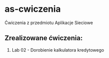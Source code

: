 # as-cwiczenia
Ćwiczenia z przedmiotu Aplikacje Sieciowe

## Zrealizowane ćwiczenia:
1. Lab 02 - Dorobienie kalkulatora kredytowego